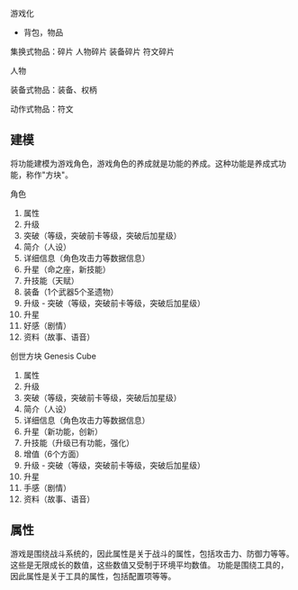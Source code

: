 游戏化

- 背包，物品

集换式物品：碎片
人物碎片
装备碎片
符文碎片

人物

装备式物品：装备、权柄

动作式物品：符文

## 建模

将功能建模为游戏角色，游戏角色的养成就是功能的养成。这种功能是养成式功能，称作"方块"。

角色
1. 属性
  1. 升级
  2. 突破（等级，突破前卡等级，突破后加星级）
  3. 简介（人设）
  4. 详细信息（角色攻击力等数据信息）
2. 升星（命之座，新技能）
3. 升技能（天赋）
4. 装备（1个武器5个圣遗物）
  1. 升级 - 突破（等级，突破前卡等级，突破后加星级）
  2. 升星
5. 好感（剧情）
6. 资料（故事、语音）

创世方块 Genesis Cube
1. 属性
  1. 升级
  2. 突破（等级，突破前卡等级，突破后加星级）
  3. 简介（人设）
  4. 详细信息（角色攻击力等数据信息）
2. 升星（新功能，创新）
3. 升技能（升级已有功能，强化）
4. 增值（6个方面）
  1. 升级 - 突破（等级，突破前卡等级，突破后加星级）
  2. 升星
5. 手感（剧情）
6. 资料（故事、语音）

## 属性

游戏是围绕战斗系统的，因此属性是关于战斗的属性，包括攻击力、防御力等等。
这些是无限成长的数值，这些数值又受制于环境平均数值。
功能是围绕工具的，因此属性是关于工具的属性，包括配置项等等。
